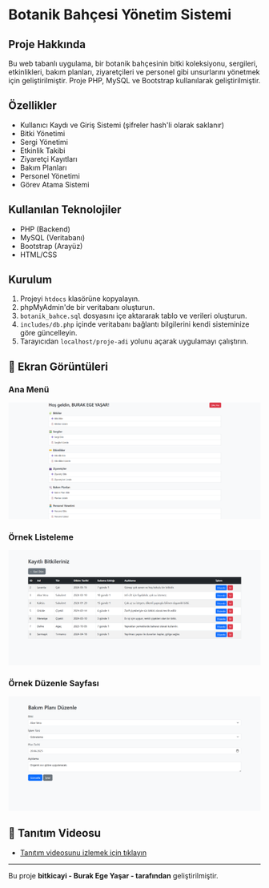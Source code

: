 # Botanik Bahçesi Yönetim Sistemi

## Proje Hakkında

Bu web tabanlı uygulama, bir botanik bahçesinin bitki koleksiyonu, sergileri, etkinlikleri, bakım planları, ziyaretçileri ve personel gibi unsurlarını yönetmek için geliştirilmiştir. Proje PHP, MySQL ve Bootstrap kullanılarak geliştirilmiştir.

## Özellikler

- Kullanıcı Kaydı ve Giriş Sistemi (şifreler hash'li olarak saklanır)
- Bitki Yönetimi
- Sergi Yönetimi
- Etkinlik Takibi
- Ziyaretçi Kayıtları
- Bakım Planları
- Personel Yönetimi
- Görev Atama Sistemi

## Kullanılan Teknolojiler

- PHP (Backend)
- MySQL (Veritabanı)
- Bootstrap (Arayüz)
- HTML/CSS

## Kurulum

1. Projeyi `htdocs` klasörüne kopyalayın.
2. phpMyAdmin'de bir veritabanı oluşturun.
3. `botanik_bahce.sql` dosyasını içe aktararak tablo ve verileri oluşturun.
4. `includes/db.php` içinde veritabanı bağlantı bilgilerini kendi sisteminize göre güncelleyin.
5. Tarayıcıdan `localhost/proje-adi` yolunu açarak uygulamayı çalıştırın.

## 📸 Ekran Görüntüleri

### Ana Menü
![Ana Panel](screenshots/ss1.png)

### Örnek Listeleme
![Bitki Listeleme](screenshots/ss2.png)

### Örnek Düzenle Sayfası
![Etkinlik Ekleme](screenshots/ss3.png)

## 🎥 Tanıtım Videosu

- [Tanıtım videosunu izlemek için tıklayın](https://www.youtube.com/watch?v=vKYwfDh2igc)

---

Bu proje **bitkicayi - Burak Ege Yaşar - tarafından** geliştirilmiştir.
